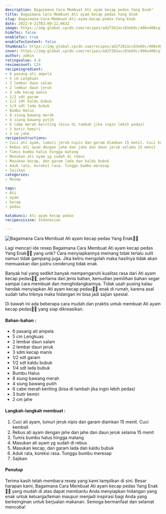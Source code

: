 ```yaml
---
description: Bagaimana Cara Membuat Ati ayam kecap pedas Yang Enak"
title: Bagaimana Cara Membuat Ati ayam kecap pedas Yang Enak
slug: Bagaimana-Cara-Membuat-Ati-ayam-kecap-pedas-Yang-Enak
date: 2022-9-21T03:09:12.063Z
image: https://img-global.cpcdn.com/recipes/ad2f282acc83e69c/400x400cq70/photo.jpg
hideToc: false
enableToc: true
enableTocContent: false
thumbnail: https://img-global.cpcdn.com/recipes/ad2f282acc83e69c/400x400cq70/photo.jpg
cover: https://img-global.cpcdn.com/recipes/ad2f282acc83e69c/400x400cq70/photo.jpg
author: admin
ratingvalue: 4.8
reviewcount: 124
recipeingredient:
- 6 pasang ati ampela
- 5 cm Lengkuas
- 2 lembar daun salam
- 2 lembar daun jeruk
- 3 sdm kecap manis
- 1/2 sdt garam
- 1/2 sdt kaldu bubuk
- 1/4 sdt lada bubuk
- Bumbu Halus
- 8 siung bawang merah
- 4 siung bawang putih
- 6 cabe merah keriting (bisa di tambah jika ingin lebih pedas)
- 3 butir kemiri
- 2 cm jahe
recipeinstructions:
- Cuci ati ayam, lumuri jeruk nipis dan garam diamkan 15 menit. Cuci kembali
- Rebus ati ayam dengan jahe dan jahe dan daun jeruk selama 15 menit
- Tumis bumbu halus hingga matang
- Masukan ati ayam yg sudah di rebus
- Masukan kecap, dan garam lada dan kaldu bubuk
- Aduk rata, koreksi rasa. Tunggu bumbu meresap
- Sajikan
categories:
- Resep

tags:
- Ati
- ayam
- kecap
- pedas

katakunci: Ati ayam kecap pedas
recipecuisine: Indonesian

---
```


![Bagaimana Cara Membuat Ati ayam kecap pedas Yang Enak👩‍🍳](https://img-global.cpcdn.com/recipes/ad2f282acc83e69c/400x400cq70/photo.jpg)

Lagi mencari ide resep Bagaimana Cara Membuat Ati ayam kecap pedas Yang Enak👩‍🍳 yang unik? Cara menyiapkannya memang tidak terlalu sulit namun tidak gampang juga. Jika keliru mengolah maka hasilnya tidak akan memuaskan dan justru cenderung tidak enak.

Banyak hal yang sedikit banyak mempengaruhi kualitas rasa dari Ati ayam kecap pedas👩‍🍳, pertama dari jenis bahan, kemudian pemilihan bahan segar sampai cara membuat dan menghidangkannya. Tidak usah pusing kalau hendak menyiapkan Ati ayam kecap pedas👩‍🍳 enak di rumah, karena asal sudah tahu triknya maka hidangan ini bisa jadi sajian spesial.

Di bawah ini ada beberapa cara mudah dan praktis untuk membuat Ati ayam kecap pedas👩‍🍳 yang siap dikreasikan.

<!--inarticleads1-->

#### Bahan-bahan :

- 6 pasang ati ampela
- 5 cm Lengkuas
- 2 lembar daun salam
- 2 lembar daun jeruk
- 3 sdm kecap manis
- 1/2 sdt garam
- 1/2 sdt kaldu bubuk
- 1/4 sdt lada bubuk
- Bumbu Halus
- 8 siung bawang merah
- 4 siung bawang putih
- 6 cabe merah keriting (bisa di tambah jika ingin lebih pedas)
- 3 butir kemiri
- 2 cm jahe

<!--inarticleads2-->

#### Langkah-langkah membuat :

1. Cuci ati ayam, lumuri jeruk nipis dan garam diamkan 15 menit. Cuci kembali
1. Rebus ati ayam dengan jahe dan jahe dan daun jeruk selama 15 menit
1. Tumis bumbu halus hingga matang
1. Masukan ati ayam yg sudah di rebus
1. Masukan kecap, dan garam lada dan kaldu bubuk
1. Aduk rata, koreksi rasa. Tunggu bumbu meresap
1. Sajikan

#### Penutup

Terima kasih telah membaca resep yang kami tampilkan di sini. Besar harapan kami, Bagaimana Cara Membuat Ati ayam kecap pedas Yang Enak👩‍🍳 yang mudah di atas dapat membantu Anda menyiapkan hidangan yang enak untuk keluarga/teman maupun menjadi inspirasi bagi Anda yang berkeinginan untuk berjualan makanan. Semoga bermanfaat dan selamat mencoba!
